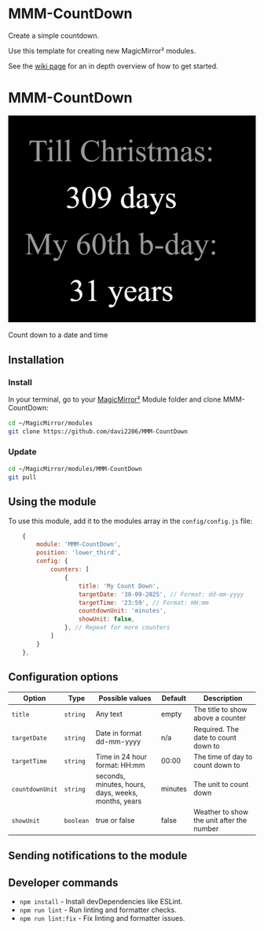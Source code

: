 # MMM-CountDown
Create a simple countdown. 

Use this template for creating new MagicMirror² modules.

See the [wiki page](https://github.com/Dennis-Rosenbaum/MMM-CountDown/wiki) for an in depth overview of how to get started.

# MMM-CountDown

![Example of MMM-CountDown](Example.png)

Count down to a date and time

## Installation

### Install

In your terminal, go to your [MagicMirror²][mm] Module folder and clone MMM-CountDown:

```bash
cd ~/MagicMirror/modules
git clone https://github.com/davi2206/MMM-CountDown
```

### Update

```bash
cd ~/MagicMirror/modules/MMM-CountDown
git pull
```

## Using the module

To use this module, add it to the modules array in the `config/config.js` file:

```js
    {
        module: 'MMM-CountDown',
        position: 'lower_third',
        config: {
			counters: [
                {
                    title: 'My Count Down',
                    targetDate: '30-09-2025', // Format: dd-mm-yyyy
                    targetTime: '23:59', // Format: HH:mm
                    countdownUnit: 'minutes',
                    showUnit: false,
                }, // Repeat for more counters
            ]
        }
    },
```

## Configuration options

Option          |Type      |Possible values                                     |Default      |Description
----------------|----------|------------------------------                      |------       |-----------
`title`         |`string`  |Any text                                            |empty        |The title to show above a counter
`targetDate`    |`string`  |Date in format dd-mm-yyyy                           |n/a          |Required. The date to count down to
`targetTime`    |`string`  |Time in 24 hour format: HH:mm                       |00:00        |The time of day to count down to
`countdownUnit` |`string`  |seconds, minutes, hours, days, weeks, months, years |minutes      |The unit to count down
`showUnit`      |`boolean` |true or false                                       |false        |Weather to show the unit after the number

## Sending notifications to the module

## Developer commands

- `npm install` - Install devDependencies like ESLint.
- `npm run lint` - Run linting and formatter checks.
- `npm run lint:fix` - Fix linting and formatter issues.

[mm]: https://github.com/MagicMirrorOrg/MagicMirror
